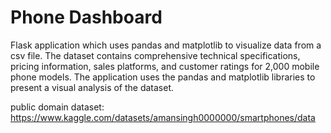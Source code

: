 Phone Dashboard
============
Flask application which uses pandas and matplotlib to visualize data from a csv file. The dataset contains comprehensive technical specifications, pricing information, sales platforms, and customer ratings for 2,000 mobile phone models. The application uses the pandas and matplotlib libraries to present a visual analysis of the dataset.

public domain dataset: https://www.kaggle.com/datasets/amansingh0000000/smartphones/data
